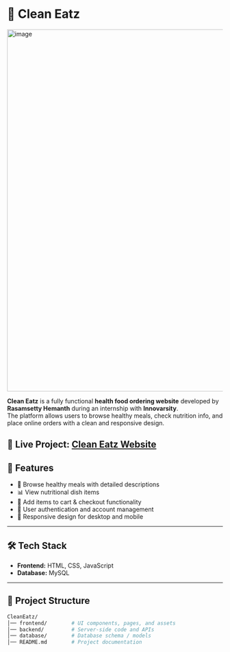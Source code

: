 # 🍴 Clean Eatz  
<img width="1882" height="843" alt="image" src="https://github.com/user-attachments/assets/90615222-0a31-45e9-a8eb-0e5039266752" />


**Clean Eatz** is a fully functional **health food ordering website** developed by **Rasamsetty Hemanth** during an internship with **Innovarsity**.  
The platform allows users to browse healthy meals, check nutrition info, and place online orders with a clean and responsive design. 

🔗 **Live Project:** [Clean Eatz Website](https://cleaneatz.netlify.app/)  
---

## 🚀 Features  
- 🥗 Browse healthy meals with detailed descriptions  
- 📊 View nutritional dish items
- 🛒 Add items to cart & checkout functionality  
- 👤 User authentication and account management  
- 📱 Responsive design for desktop and mobile  

---

## 🛠️ Tech Stack  
- **Frontend:** HTML, CSS, JavaScript 
- **Database:** MySQL

---

## 📂 Project Structure  
```bash
CleanEatz/
│── frontend/        # UI components, pages, and assets
│── backend/         # Server-side code and APIs
│── database/        # Database schema / models
│── README.md        # Project documentation

